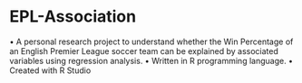 # EPL-Association

•	A personal research project to understand whether the Win Percentage of an English Premier League soccer team can be explained by associated variables using regression analysis. 
•	Written in R programming language.
•	Created with R Studio
